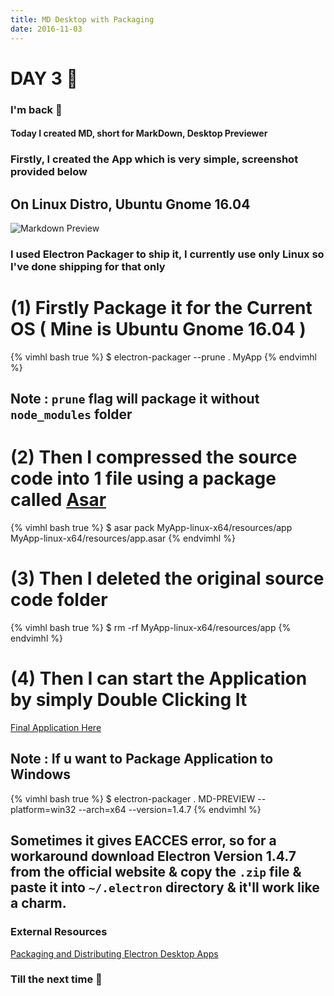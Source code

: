 ```yaml
---
title: MD Desktop with Packaging
date: 2016-11-03
---
```


# DAY 3 👾 

### I'm back 💙

#### Today I created MD, short for MarkDown, Desktop Previewer 

### Firstly, I created the App which is very simple, screenshot provided below

## On Linux Distro, Ubuntu Gnome 16.04

![Markdown Preview](http://imgur.com/mm7QD3c.png)

### I used Electron Packager to ship it, I currently use only Linux so I've done shipping for that only

# (1) Firstly Package it for the Current OS ( Mine is Ubuntu Gnome 16.04 )

{% vimhl bash true %}
$ electron-packager --prune . MyApp
{% endvimhl %}


## Note : `prune` flag will package it without `node_modules` folder

# (2) Then I compressed the source code into 1 file using a package called [Asar](https://github.com/electron/asar)


{% vimhl bash true %}
$ asar pack MyApp-linux-x64/resources/app MyApp-linux-x64/resources/app.asar
{% endvimhl %}

# (3) Then I deleted the original source code folder

{% vimhl bash true %}
$ rm -rf MyApp-linux-x64/resources/app
{% endvimhl %}

# (4) Then I can start the Application by simply Double Clicking It

[Final Application Here](https://github.com/deadcoder0904/electron-md-preview)

## Note : If u want to Package Application to Windows

{% vimhl bash true %}
$ electron-packager . MD-PREVIEW --platform=win32 --arch=x64 --version=1.4.7
{% endvimhl %}

## Sometimes it gives EACCES error, so for a workaround download Electron Version 1.4.7 from the official website & copy the `.zip` file & paste it into `~/.electron` directory & it'll work like a charm.

### External Resources

[Packaging and Distributing Electron Desktop Apps](https://www.youtube.com/watch?v=dz5SnmBzBXc)

### Till the next time 👻